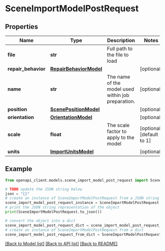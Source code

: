 # SceneImportModelPostRequest


## Properties

Name | Type | Description | Notes
------------ | ------------- | ------------- | -------------
**file** | **str** | Full path to the file to load | 
**repair_behavior** | [**RepairBehaviorModel**](RepairBehaviorModel.md) |  | [optional] 
**name** | **str** | The name of the model used within job preparation. | [optional] 
**position** | [**ScenePositionModel**](ScenePositionModel.md) |  | [optional] 
**orientation** | [**OrientationModel**](OrientationModel.md) |  | [optional] 
**scale** | **float** | The scale factor to apply to the model | [optional] [default to 1]
**units** | [**ImportUnitsModel**](ImportUnitsModel.md) |  | [optional] 

## Example

```python
from openapi_client.models.scene_import_model_post_request import SceneImportModelPostRequest

# TODO update the JSON string below
json = "{}"
# create an instance of SceneImportModelPostRequest from a JSON string
scene_import_model_post_request_instance = SceneImportModelPostRequest.from_json(json)
# print the JSON string representation of the object
print(SceneImportModelPostRequest.to_json())

# convert the object into a dict
scene_import_model_post_request_dict = scene_import_model_post_request_instance.to_dict()
# create an instance of SceneImportModelPostRequest from a dict
scene_import_model_post_request_from_dict = SceneImportModelPostRequest.from_dict(scene_import_model_post_request_dict)
```
[[Back to Model list]](../README.md#documentation-for-models) [[Back to API list]](../README.md#documentation-for-api-endpoints) [[Back to README]](../README.md)


